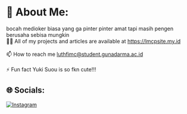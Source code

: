 # 💫 About Me:
bocah medioker biasa yang ga pinter pinter amat tapi masih pengen berusaha sebisa mungkin<br>👨‍💻 All of my projects and articles are available at https://lmcpsite.my.id<br><br>📫 How to reach me luthfimc@student.gunadarma.ac.id<br><br>⚡ Fun fact Yuki Suou is so fkn cute!!!


## 🌐 Socials:
[![Instagram](https://img.shields.io/badge/Instagram-%23E4405F.svg?logo=Instagram&logoColor=white)](https://instagram.com/Luthfi_269) 

